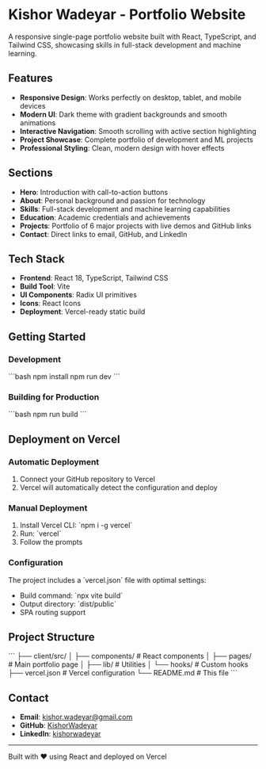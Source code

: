 # Kishor Wadeyar - Portfolio Website

A responsive single-page portfolio website built with React, TypeScript, and Tailwind CSS, showcasing skills in full-stack development and machine learning.

## Features

- **Responsive Design**: Works perfectly on desktop, tablet, and mobile devices
- **Modern UI**: Dark theme with gradient backgrounds and smooth animations
- **Interactive Navigation**: Smooth scrolling with active section highlighting
- **Project Showcase**: Complete portfolio of development and ML projects
- **Professional Styling**: Clean, modern design with hover effects

## Sections

- **Hero**: Introduction with call-to-action buttons
- **About**: Personal background and passion for technology
- **Skills**: Full-stack development and machine learning capabilities
- **Education**: Academic credentials and achievements
- **Projects**: Portfolio of 6 major projects with live demos and GitHub links
- **Contact**: Direct links to email, GitHub, and LinkedIn

## Tech Stack

- **Frontend**: React 18, TypeScript, Tailwind CSS
- **Build Tool**: Vite
- **UI Components**: Radix UI primitives
- **Icons**: React Icons
- **Deployment**: Vercel-ready static build

## Getting Started

### Development
\`\`\`bash
npm install
npm run dev
\`\`\`

### Building for Production
\`\`\`bash
npm run build
\`\`\`

## Deployment on Vercel

### Automatic Deployment
1. Connect your GitHub repository to Vercel
2. Vercel will automatically detect the configuration and deploy

### Manual Deployment
1. Install Vercel CLI: \`npm i -g vercel\`
2. Run: \`vercel\`
3. Follow the prompts

### Configuration
The project includes a \`vercel.json\` file with optimal settings:
- Build command: \`npx vite build\`
- Output directory: \`dist/public\`
- SPA routing support

## Project Structure

\`\`\`
├── client/src/
│   ├── components/     # React components
│   ├── pages/         # Main portfolio page
│   ├── lib/           # Utilities
│   └── hooks/         # Custom hooks
├── vercel.json        # Vercel configuration
└── README.md         # This file
\`\`\`

## Contact

- **Email**: kishor.wadeyar@gmail.com
- **GitHub**: [KishorWadeyar](https://github.com/KishorWadeyar)
- **LinkedIn**: [kishorwadeyar](https://www.linkedin.com/in/kishorwadeyar/)

---

Built with ❤️ using React and deployed on Vercel